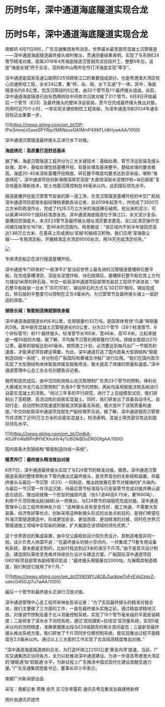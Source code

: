 # 历时5年，深中通道海底隧道实现合龙

# 历时5年，深中通道海底隧道实现合龙

南都讯
6月11日8时，广东交通集团发布消息，世界最长最宽钢壳混凝土沉管隧道——深中通道海底隧道最终接头顺利推出，贯通测量结果表明，实现了与东侧E24管节精准对接。距离2018年4月海底隧道沉管钢壳试验段开工，整整5年后，这座“海底长城”终于合龙，深圳和中山两市在伶仃洋海底实现“牵手”。

深中通道是国家高速公路网G2518跨珠江口的重要组成部分，也是粤港澳大湾区核心交通枢纽工程，全长24公里，集“桥、岛、隧、水下互通”于一体。其中，海底隧道长约6.8公里，包含沉管段约5公里，由32个管节及1个最终接头组成。此前，深中通道海底隧道已由东西两侧往中间依次沉放对接了31个管节。6月8日开始最后一个管节（E23）及最终接头的整体浮运安装，至今日完成最终接头推出对接，共用时近70个小时，一举实现关键控制性工程突破，为深中通道冲刺2024年通车目标迈出重要一步。

![](https://inews.gtimg.com/om_bt/OP-
IPwSmneUGaxeSPYRqcfMKNzuxGA1MmP4XKFLh8HywkAA/1000)

深中通道沉管隧道最终接头正进行水下对接。

**海底绣花：高质量打造舒适基床**

据了解，海底沉管隧道工程共分为三大关键技术：基础处理、管节浮运安装及接头处理。其中，基础处理包括基槽开挖、软基处理及基床整平。基础处理的要求极高，海底20-40米深处基槽开挖精度、碎石整平精度均要求达到亚米级，堪称“海底绣花”。深中通道项目创新海相深厚淤泥层“大直径深层水泥搅拌桩+块石振密”复合地基处理新技术，软土地基沉降控制在48毫米以内，达到国际领先水平。

隧道基槽开挖是沉管管节安装的第一道工序。负责沉管隧道基槽开挖的中交广航局深中通道项目部常务副经理杨景鹏告诉记者，自2019年起至今，共完成了3500万立方米的疏浚作业，完成了约26.5万立方米的海底礁石破除。挖出来的泥沙，可以装满14000个国际标准游泳池。深中通道海底隧道位于珠江口，水文泥沙复杂、基槽回淤强度大，本次E23管节及最终接头隧址清淤要求更高，龙口区清淤操作空间被压缩至长167米、宽46米的范围内。杨景鹏说：“该区域内不到半年就回淤高达1.88万立方米，在基床上形成类似‘浆糊’的板结沉积物。我们应用‘深海吸尘器’——专用清淤船，开展精准定点清淤6000余次，用14天完成清淤任务。”

![](https://inews.gtimg.com/om_bt/OS_AlBn1A2ov06cn7HNTLGMMOKtrtgUWbgePZIhtrkmhEAA/1000)

专用清淤船正在进行隧道基槽开挖。

深中通道专门研发的“一航津平2”是当前世界上最先进的沉管隧道基槽碎石整平船，在完成基槽清淤、深层水泥搅拌桩、块石抛填后，基槽碎石整平船在其上方均匀铺设1米厚的碎石层。中交一航局深中通道项目部常务副总工程师宁进进说：“碎石整平船就是一台水下‘3D打印机’，铺设碎石的方式与‘3D打印’相同，铺设完成后，碎石层的平整度可以控制在正负4厘米内，为沉管管节及最终接头铺上一层舒适的床垫。”

**钢铁长城：智能制造铸就钢铁身躯**

深中通道海底隧道长约6.8公里，总用钢量约32万吨，是国家体育场“鸟巢”用钢量的3倍。其中钢壳混凝土沉管隧道长约5公里，分为32个管节（26个标准管节、6个非标管节）和1个最终接头，标准管节长165米、宽46米、高10.6米，立起来就是一幢55层的大楼。据了解，平均每节沉管的用钢量约1万吨，焊缝长度超过270公里，最厚的钢板达到40毫米。按照施工计划，必须要达到每月出厂一节钢壳的速度，才能满足项目建设需要。为此，深中通道打造了国内首条大型钢结构“智能制造四线一系统”，并分别在广船国际和黄埔文冲船厂进行应用。“我们在国内首次实现了大型钢结构块体智能焊接及智能喷涂，极大提高了焊接的质量和速度。”深中通道管理中心总工办主任刘健告诉记者。

钢壳制造完成后，由中交四航局桂山岛沉管预制厂负责23个管节的预制，保利长大黄埔文冲龙穴岛沉管预制厂负责9个管节的预制，两处均采用智能浇筑系统进行自密实混凝土的浇筑。“经过三年多的平行研究，进行了上百组模型试验，我们研制出了高稳健、高流动性的自密实混凝土。同时，我们研发出了具备自动寻孔、自动行走、自动控制浇筑速度的智能浇筑装备及系统，极大提升了浇筑质量和速度。”中交四航局深中通道项目部生产副经理罗兵说。据了解，深中通道钢壳沉管管节共浇筑了近90万立方米的自密实混凝土，检测表明，混凝土填充密实性达到国际领先水平。

![](https://inews.gtimg.com/om_bt/OndkA-
ASJtFmReBlPn9YhEXnuHir4yTc6OtkBDoDRGDfgAA/1000)

国内首条大型钢结构“智能制造四线一系统”。

**隧贯伶仃：最终接头精准推出对接**

6月11日，深中通道最终接头实现了与E24管节的精准对接。据悉，深中通道沉管隧道采用的整体预制水下管内推出式最终接头，是世界首创的全新结构装置，将最终接头与最后一节沉管（E23）一同制造，推出段放置在管节对接端的扩大端内，与最后一节沉管一并浮运沉放，待最后管节标准段与已安装管节完成对接并确认姿态合适后，推出段就像一个巨型的抽屉内盒（长5.1*宽46*高9.75米，重1600吨），利用千斤顶将推出段(抽屉)从一侧推出，与E24管节的端钢壳完成对接。深中通道管理中心总工程师宋神友介绍：“这种接头具有安全性好、施工快速、不需要大型装备、经济性好等优点。创新采用这种新接头形式的出发点和目的，是我们希望在外海沉管隧道建造中，形成更加安全、更加高效、更加精准的对接，同时在世界沉管隧道施工领域中实现新的突破，扩大我国在该领域的领先优势。”

这个世界首创的集成装置，由中交公路规划设计院负责设计，其制造难度非同一般。设计负责人徐国平说：“在最终接头的狭小空间内，一共集成了11套专用设备和系统，基本都是定制的，比如行程达到近3米的液压千斤顶。”由于是首次设计制造，建造团队需攻坚克难并持续优化设计与建造方案。广船国际深中通道项目GK01标项目部常务副经理邓凯说：“最终接头用钢量仅2000吨，为保障其制造精度，我们制造它就用了9个月。”

![](https://inews.gtimg.com/om_bt/OYA0WYJ4CBJ1uckqwTnFyEVq2zgvZ-
udecD450Jjl7u7wAA/1000)

最后一个管节和最终接头正进行沉放对接。

深中通道管理中心总工程师宋神友告诉记者：“为了实现最终接头的精准对接合龙，我们主要做了三方面的工作，一是在最终接头实施之前，通过精益求精地沉放、对接调节控制及基于北斗测量控制系统，实现了15个管节毫米级的平面安装精度；二是研发了深水水下测控系统，通过‘双目摄影+拉线法’双测量系统，实现5毫米以内的测控精度，准确掌握推出段与E24端钢壳的相关空间姿态；三是新型最终接头推出系统方面，我们研发了千斤顶同步位移控制系统，能实现推出过程平面精度在2.5毫米以内。通过以上三方面的工作实现了合龙段高精度推出对接。”

“深中通道海底隧道顺利合龙，为打造环珠江口100公里‘黄金内湾’提速。当前，广东交通集团正协同各方，全力以赴推进深中通道建设，为进一步提高粤港澳大湾区的‘硬联通’和‘软联通’水平，为新征程上广东推进中国式现代化建设贡献交通力量。”广东交通集团党委书记、董事长邓小华表示。

南都广州新闻部出品

采写：南都记者 蒋臻 徐杰 实习生李露莉 通讯员粤交集宣岳路建杨新辉

图片由通讯员提供

